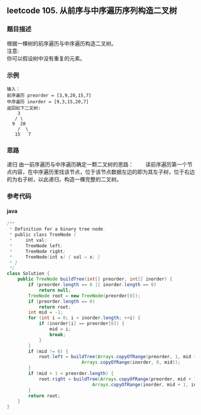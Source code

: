 ## leetcode 105. 从前序与中序遍历序列构造二叉树
### 题目描述
根据一棵树的前序遍历与中序遍历构造二叉树。  
注意:  
你可以假设树中没有重复的元素。 

### 示例
```
输入：
前序遍历 preorder = [3,9,20,15,7]
中序遍历 inorder = [9,3,15,20,7]  
返回如下二叉树:
    3
   / \
  9  20
    /  \
   15   7
```

### 思路
递归
由一前序遍历与中序遍历确定一颗二叉树的思路：
&emsp;&emsp;读前序遍历第一个节点内容，在中序遍历里找该节点，位于该节点数据左边的即为其左子树，位于右边的为右子树，以此递归，构造一棵完整的二叉树。

### 参考代码
#### java
``` java
/**
 * Definition for a binary tree node.
 * public class TreeNode {
 *     int val;
 *     TreeNode left;
 *     TreeNode right;
 *     TreeNode(int x) { val = x; }
 * }
 */
class Solution {
    public TreeNode buildTree(int[] preorder, int[] inorder) {
        if (preorder.length == 0 || inorder.length == 0)
            return null;
        TreeNode root = new TreeNode(preorder[0]);
        if (preorder.length == 0)
            return root;
        int mid = -1;
        for (int i = 0; i < inorder.length; ++i) {
            if (inorder[i] == preorder[0]) {
                mid = i;
                break;
            }
        }
        if (mid != 0) {
            root.left = buildTree(Arrays.copyOfRange(preorder, 1, mid + 1), 
                            Arrays.copyOfRange(inorder, 0, mid));
        }
        if (mid + 1 < preorder.length) {
            root.right = buildTree(Arrays.copyOfRange(preorder, mid + 1, preorder.length), 
                                Arrays.copyOfRange(inorder, mid + 1, inorder.length));
        }
        return root;
    }
}
```
